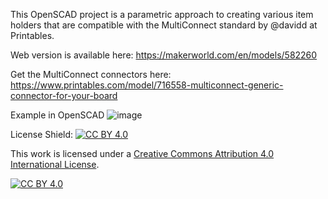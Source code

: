 This OpenSCAD project is a parametric approach to creating various item holders that are compatible with the MultiConnect standard by @davidd at Printables. 

Web version is available here: https://makerworld.com/en/models/582260

Get the MultiConnect connectors here: https://www.printables.com/model/716558-multiconnect-generic-connector-for-your-board

Example in OpenSCAD
![image](https://github.com/user-attachments/assets/1fb201eb-66d4-4f9b-b52b-4cf9fbe7a652)

License
Shield: [![CC BY 4.0][cc-by-shield]][cc-by]

This work is licensed under a
[Creative Commons Attribution 4.0 International License][cc-by].

[![CC BY 4.0][cc-by-image]][cc-by]

[cc-by]: http://creativecommons.org/licenses/by/4.0/
[cc-by-image]: https://i.creativecommons.org/l/by/4.0/88x31.png
[cc-by-shield]: https://img.shields.io/badge/License-CC%20BY%204.0-lightgrey.svg

